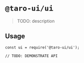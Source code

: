 # `@taro-ui/ui`

> TODO: description

## Usage

```
const ui = require('@taro-ui/ui');

// TODO: DEMONSTRATE API
```
